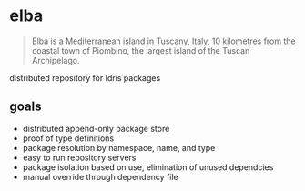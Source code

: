 # elba

> Elba is a Mediterranean island in Tuscany, Italy, 10 kilometres from the coastal town of Piombino, the largest island of the Tuscan Archipelago.

distributed repository for Idris packages

## goals

- distributed append-only package store
- proof of type definitions
- package resolution by namespace, name, and type
- easy to run repository servers
- package isolation based on use, elimination of unused dependcies
- manual override through dependency file

